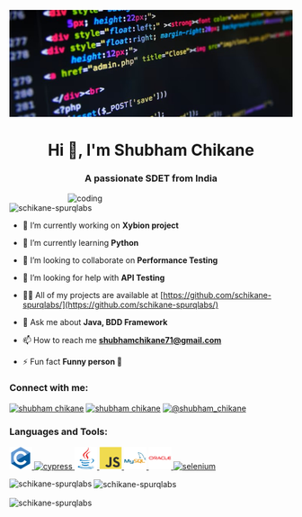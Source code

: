 ![logo](https://github.com/schikane-spurqlabs/schikane-spurqlabs/blob/main/new%20image%20logo.jpg)
<h1 align="center">Hi 👋, I'm Shubham Chikane</h1>
<h3 align="center">A passionate SDET from India</h3>
<img align="right" alt="coding" width="400" src="[https://i.gifer.com/GYny.gif](https://www.youtube.com/redirect?event=video_description&redir_token=QUFFLUhqazktVTRpVEpGZW0xUS05N1ZGTzlhQlVpQTA4d3xBQ3Jtc0trckpmcDU2cHBxTmdTenFaVW91TWtkekxCZllYTEliMlF6RmtXWEh0a25hblJRZzB5Vk54VkdhS2VHT3ZuTExJa3NLVWZnWjBwM3ZxbVQtbi0tVTEySktaWGQxcm1tcHNXNHo5cm1xMEVueGc0aGJGRQ&q=https%3A%2F%2Fuser-images.githubusercontent.com%2F55389276%2F140866485-8fb1c876-9a8f-4d6a-98dc-08c4981eaf70.gif&v=HD4cnRuSGN0)" >
<p align="left"> <img src="https://komarev.com/ghpvc/?username=schikane-spurqlabs&label=Profile%20views&color=0e75b6&style=flat" alt="schikane-spurqlabs" /> </p>

- 🔭 I’m currently working on **Xybion project**

- 🌱 I’m currently learning **Python**

- 👯 I’m looking to collaborate on **Performance Testing**

- 🤝 I’m looking for help with **API Testing**

- 👨‍💻 All of my projects are available at [https://github.com/schikane-spurqlabs/](https://github.com/schikane-spurqlabs/)

- 💬 Ask me about **Java, BDD Framework**

- 📫 How to reach me **shubhamchikane71@gmail.com**

- ⚡ Fun fact **Funny person 🤗**

<h3 align="left">Connect with me:</h3>
<p align="left">
<a href="https://linkedin.com/in/shubham chikane" target="blank"><img align="center" src="https://raw.githubusercontent.com/rahuldkjain/github-profile-readme-generator/master/src/images/icons/Social/linked-in-alt.svg" alt="shubham chikane" height="30" width="40" /></a>
<a href="https://www.hackerrank.com/shubham chikane" target="blank"><img align="center" src="https://raw.githubusercontent.com/rahuldkjain/github-profile-readme-generator/master/src/images/icons/Social/hackerrank.svg" alt="shubham chikane" height="30" width="40" /></a>
<a href="https://www.hackerearth.com/@shubham_chikane" target="blank"><img align="center" src="https://raw.githubusercontent.com/rahuldkjain/github-profile-readme-generator/master/src/images/icons/Social/hackerearth.svg" alt="@shubham_chikane" height="30" width="40" /></a>
</p>

<h3 align="left">Languages and Tools:</h3>
<p align="left"> <a href="https://www.cprogramming.com/" target="_blank" rel="noreferrer"> <img src="https://raw.githubusercontent.com/devicons/devicon/master/icons/c/c-original.svg" alt="c" width="40" height="40"/> </a> <a href="https://www.cypress.io" target="_blank" rel="noreferrer"> <img src="https://raw.githubusercontent.com/simple-icons/simple-icons/6e46ec1fc23b60c8fd0d2f2ff46db82e16dbd75f/icons/cypress.svg" alt="cypress" width="40" height="40"/> </a> <a href="https://www.java.com" target="_blank" rel="noreferrer"> <img src="https://raw.githubusercontent.com/devicons/devicon/master/icons/java/java-original.svg" alt="java" width="40" height="40"/> </a> <a href="https://developer.mozilla.org/en-US/docs/Web/JavaScript" target="_blank" rel="noreferrer"> <img src="https://raw.githubusercontent.com/devicons/devicon/master/icons/javascript/javascript-original.svg" alt="javascript" width="40" height="40"/> </a> <a href="https://www.mysql.com/" target="_blank" rel="noreferrer"> <img src="https://raw.githubusercontent.com/devicons/devicon/master/icons/mysql/mysql-original-wordmark.svg" alt="mysql" width="40" height="40"/> </a> <a href="https://www.oracle.com/" target="_blank" rel="noreferrer"> <img src="https://raw.githubusercontent.com/devicons/devicon/master/icons/oracle/oracle-original.svg" alt="oracle" width="40" height="40"/> </a> <a href="https://www.selenium.dev" target="_blank" rel="noreferrer"> <img src="https://raw.githubusercontent.com/detain/svg-logos/780f25886640cef088af994181646db2f6b1a3f8/svg/selenium-logo.svg" alt="selenium" width="40" height="40"/> </a> </p>

<p><img align="left" src="https://github-readme-stats.vercel.app/api/top-langs?username=schikane-spurqlabs&show_icons=true&locale=en&layout=compact" alt="schikane-spurqlabs" /></p>

<p>&nbsp;<img align="center" src="https://github-readme-stats.vercel.app/api?username=schikane-spurqlabs&show_icons=true&locale=en" alt="schikane-spurqlabs" /></p>

<p><img align="center" src="https://github-readme-streak-stats.herokuapp.com/?user=schikane-spurqlabs&" alt="schikane-spurqlabs" /></p>

